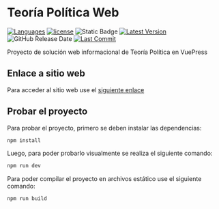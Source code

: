 # Teoría Política Web

[![Languages](https://img.shields.io/github/languages/top/EduardoProfe666/teoria-politica-web?color=orange)](https://github.com/EduardoProfe666/teoria-politica-web)
[![license](https://img.shields.io/badge/license-MIT-blue.svg)](https://tlo.mit.edu/learn-about-intellectual-property/software-and-open-source-licensing/open-source-licensing)
![Static Badge](https://img.shields.io/badge/status-build-green)
[![Latest Version](https://img.shields.io/github/release/EduardoProfe666/teoria-politica-web.svg)](https://github.com/EduardoProfe666/teoria-politica-web/releases)
![GitHub Release Date](https://img.shields.io/github/release-date/EduardoProfe666/teoria-politica-web)
[![Last Commit](https://img.shields.io/github/last-commit/EduardoProfe666/teoria-politica-web)](https://github.com/EduardoProfe666/teoria-politica-web/commits/master)

Proyecto de solución web informacional de Teoría Política en VuePress

## Enlace a sitio web

Para acceder al sitio web use el [siguiente enlace](https://eduardoprofe666.github.io/teoria-politica-web)

## Probar el proyecto

Para probar el proyecto, primero se deben instalar las dependencias:

```sh
npm install
```

Luego, para poder probarlo visualmente se realiza el siguiente comando:

```sh
npm run dev
```

Para poder compilar el proyecto en archivos estático use el siguiente comando:

```sh
npm run build
```
